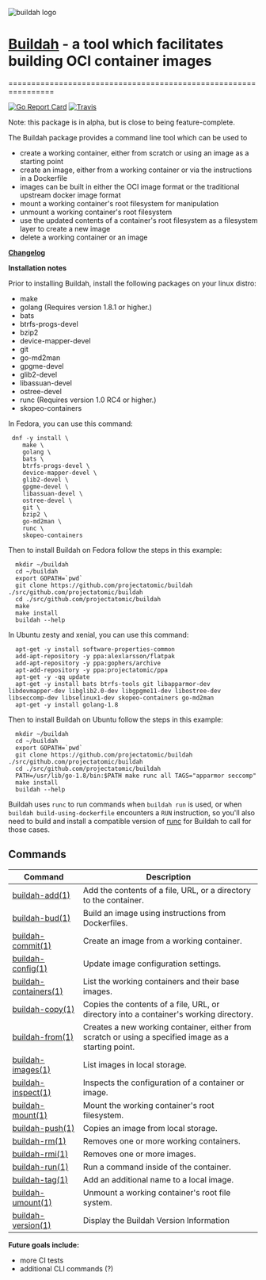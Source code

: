 ![buildah logo](https://cdn.rawgit.com/projectatomic/buildah/master/logos/buildah.svg)

# [Buildah](https://www.youtube.com/embed/YVk5NgSiUw8) - a tool which facilitates building OCI container images
================================================================

[![Go Report Card](https://goreportcard.com/badge/github.com/projectatomic/buildah)](https://goreportcard.com/report/github.com/projectatomic/buildah)
[![Travis](https://travis-ci.org/projectatomic/buildah.svg?branch=master)](https://travis-ci.org/projectatomic/buildah)

Note: this package is in alpha, but is close to being feature-complete.

The Buildah package provides a command line tool which can be used to
* create a working container, either from scratch or using an image as a starting point
* create an image, either from a working container or via the instructions in a Dockerfile
* images can be built in either the OCI image format or the traditional upstream docker image format
* mount a working container's root filesystem for manipulation
* unmount a working container's root filesystem
* use the updated contents of a container's root filesystem as a filesystem layer to create a new image
* delete a working container or an image

**[Changelog](CHANGELOG.md)**

**Installation notes**

Prior to installing Buildah, install the following packages on your linux distro:
* make
* golang (Requires version 1.8.1 or higher.)
* bats
* btrfs-progs-devel
* bzip2
* device-mapper-devel
* git
* go-md2man
* gpgme-devel
* glib2-devel
* libassuan-devel
* ostree-devel
* runc (Requires version 1.0 RC4 or higher.)
* skopeo-containers

In Fedora, you can use this command:

```
 dnf -y install \
    make \
    golang \
    bats \
    btrfs-progs-devel \
    device-mapper-devel \
    glib2-devel \
    gpgme-devel \
    libassuan-devel \
    ostree-devel \
    git \
    bzip2 \
    go-md2man \
    runc \
    skopeo-containers
```

Then to install Buildah on Fedora follow the steps in this example:


```
  mkdir ~/buildah
  cd ~/buildah
  export GOPATH=`pwd`
  git clone https://github.com/projectatomic/buildah ./src/github.com/projectatomic/buildah
  cd ./src/github.com/projectatomic/buildah
  make
  make install
  buildah --help
```

In Ubuntu zesty and xenial, you can use this command:

```
  apt-get -y install software-properties-common
  add-apt-repository -y ppa:alexlarsson/flatpak
  add-apt-repository -y ppa:gophers/archive
  apt-add-repository -y ppa:projectatomic/ppa
  apt-get -y -qq update
  apt-get -y install bats btrfs-tools git libapparmor-dev libdevmapper-dev libglib2.0-dev libgpgme11-dev libostree-dev libseccomp-dev libselinux1-dev skopeo-containers go-md2man
  apt-get -y install golang-1.8
```
Then to install Buildah on Ubuntu follow the steps in this example:

```
  mkdir ~/buildah
  cd ~/buildah
  export GOPATH=`pwd`
  git clone https://github.com/projectatomic/buildah ./src/github.com/projectatomic/buildah
  cd ./src/github.com/projectatomic/buildah
  PATH=/usr/lib/go-1.8/bin:$PATH make runc all TAGS="apparmor seccomp"
  make install
  buildah --help
```
Buildah uses `runc` to run commands when `buildah run` is used, or when `buildah build-using-dockerfile`
encounters a `RUN` instruction, so you'll also need to build and install a compatible version of
[runc](https://github.com/opencontainers/runc) for Buildah to call for those cases.

## Commands
| Command                                              | Description                                                                                          |
| ---------------------------------------------------- | ---------------------------------------------------------------------------------------------------- |
| [buildah-add(1)](/docs/buildah-add.md)               | Add the contents of a file, URL, or a directory to the container.                                    |
| [buildah-bud(1)](/docs/buildah-bud.md)               | Build an image using instructions from Dockerfiles.                                                  |
| [buildah-commit(1)](/docs/buildah-commit.md)         | Create an image from a working container.                                                            |
| [buildah-config(1)](/docs/buildah-config.md)         | Update image configuration settings.                                                                 |
| [buildah-containers(1)](/docs/buildah-containers.md) | List the working containers and their base images.                                                   |
| [buildah-copy(1)](/docs/buildah-copy.md)             | Copies the contents of a file, URL, or directory into a container's working directory.               |
| [buildah-from(1)](/docs/buildah-from.md)             | Creates a new working container, either from scratch or using a specified image as a starting point. |
| [buildah-images(1)](/docs/buildah-images.md)         | List images in local storage.                                                                        |
| [buildah-inspect(1)](/docs/buildah-inspect.md)       | Inspects the configuration of a container or image.                                                  |
| [buildah-mount(1)](/docs/buildah-mount.md)           | Mount the working container's root filesystem.                                                       |
| [buildah-push(1)](/docs/buildah-push.md)             | Copies an image from local storage.                                                                  |
| [buildah-rm(1)](/docs/buildah-rm.md)                 | Removes one or more working containers.                                                              |
| [buildah-rmi(1)](/docs/buildah-rmi.md)               | Removes one or more images.                                                                          |
| [buildah-run(1)](/docs/buildah-run.md)               | Run a command inside of the container.                                                               |
| [buildah-tag(1)](/docs/buildah-tag.md)               | Add an additional name to a local image.                                                             |
| [buildah-umount(1)](/docs/buildah-umount.md)         | Unmount a working container's root file system.                                                      |
| [buildah-version(1)](/docs/buildah-version.md)       | Display the Buildah Version Information             |

**Future goals include:**
* more CI tests
* additional CLI commands (?)
